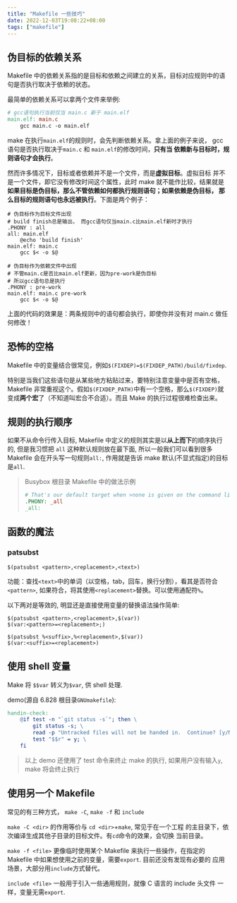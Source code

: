 ```yaml
---
title: "Makefile 一些技巧"
date: 2022-12-03T19:08:22+08:00
tags: ["makefile"]
---
```


## 伪目标的依赖关系

Makefile 中的依赖关系指的是目标和依赖之间建立的关系，目标对应规则中的语句是否执行取决于依赖的状态。

最简单的依赖关系可以拿两个文件来举例:

```makefile
# gcc语句执行当前仅当 main.c 新于 main.elf
main.elf: main.c
    gcc main.c -o main.elf
```

make 在执行`main.elf`的规则时，会先判断依赖关系。拿上面的例子来说，
gcc 语句是否执行取决于`main.c` 和 `main.elf`的修改时间，**只有当
依赖新与目标时，规则语句才会执行**。

然而许多情况下，目标或者依赖并不是一个文件，而是**虚拟目标**。虚拟目标
并不是一个文件，即它没有修改时间这个属性，此时 make 就不能作比较，结果就是
**如果目标是伪目标，那么不管依赖如何都执行规则语句；如果依赖是伪目标，
那么目标的规则语句也永远被执行**。下面是两个例子：

```make
# 伪目标作为目标文件出现
# build finish总是输出， 而gcc语句仅当main.c比main.elf新时才执行
.PHONY : all
all: main.elf
	@echo 'build finish'
main.elf: main.c
	gcc $< -o $@
```

```make
# 伪目标作为依赖文件中出现
# 不管main.c是否比main.elf更新，因为pre-work是伪目标
# 所以gcc语句总是执行
.PHONY : pre-work
main.elf: main.c pre-work
	gcc $< -o $@

```

上面的代码的效果是：两条规则中的语句都会执行，即使你并没有对 main.c 做任何修改！

## 恐怖的空格

Makefile 中的变量结合很常见，例如`$(FIXDEP)=$(FIXDEP_PATH)/build/fixdep`.

特别是当我们这些语句是从某些地方粘贴过来，要特别注意变量中是否有空格，Makefile 非常重视这个。假如`$(FIXDEP_PATH)`中有一个空格，那么`$(FIXDEP)`就变成**两个宏**了（不知道叫宏合不合适）。而且 Make 的执行过程很难检查出来。

## 规则的执行顺序

如果不从命令行传入目标, Makefile 中定义的规则其实是以**从上而下**的顺序执行的, 但是我习惯把 `all` 这种默认规则放在最下面, 所以一般我们可以看到很多 Makefile 会在开头写一句规则`all:`, 作用就是告诉 make 默认(不显式指定)的目标是`all`.

> Busybox 根目录 Makefile 中的做法示例
>
> ```makefile
> # That's our default target when >none is given on the command line
> .PHONY: _all
> _all:
> ```

## 函数的魔法

### patsubst

```make
$(patsubst <pattern>,<replacement>,<text>)
```

功能：查找`<text>`中的单词（以空格，tab，回车，换行分割），看其是否符合`<pattern>`,
如果符合，将其使用`<replacement>`替换。可以使用通配符`%`。

以下两对是等效的, 明显还是直接使用变量的替换语法操作简单:

```make
$(patsubst <pattern>,<replacement>,$(var))
$(var:<pattern>=<replacement>;)

$(patsubst %<suffix>,%<replacement>,$(var))
$(var:<suffix>=<replacement>)
```

## 使用 shell 变量

Make 将 `$$var` 转义为`$var`, 供 shell 处理.

demo(源自 6.828 根目录`GNUmakefile`):

```makefile
handin-check:
    @if test -n "`git status -s`"; then \
        git status -s; \
        read -p "Untracked files will not be handed in.  Continue? [y/N] " r; \
        test "$$r" = y; \
    fi
```

> 以上 demo 还使用了 test 命令来终止 make 的执行, 如果用户没有输入`y`, make 将会终止执行

## 使用另一个 Makefile

常见的有三种方式， `make -C`, `make -f` 和 `include`

`make -C <dir>` 的作用等价与 `cd <dir>`+`make`, 常见于在一个工程
的主目录下，依次编译生成其他子目录的目标文件。有`cd`命令的效果，会切换
当前目录。

`make -f <file>` 更像临时使用某个 Makefile 来执行一些操作，在指定的
Makefile 中如果想使用之前的变量，需要`export`. 目前还没有发现有必要的
应用场景，大部分用`include`方式替代。

`include <file>` 一般用于引入一些通用规则，就像 C 语言的 include 头文件
一样，变量无需`export`.
